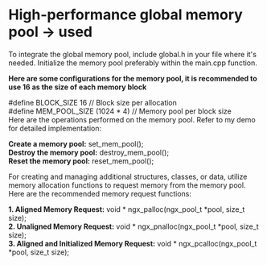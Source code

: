 # High-performance global memory pool  ->  used

To integrate the global memory pool, include global.h in your file where it's needed. Initialize the memory pool preferably within the main.cpp function. <br>

**Here are some configurations for the memory pool, it is recommended to use 16 as the size of each memory block** <br>

#define BLOCK_SIZE 16 // Block size per allocation<br>
#define MEM_POOL_SIZE (1024 * 4) // Memory pool per block size<br>
Here are the operations performed on the memory pool. Refer to my demo for detailed implementation:<br>

**Create a memory pool:** set_mem_pool();<br>
**Destroy the memory pool:** destroy_mem_pool();<br>
**Reset the memory pool:** reset_mem_pool();<br>

For creating and managing additional structures, classes, or data, utilize memory allocation functions to request memory from the memory pool.<br>
Here are the recommended memory request functions:<br>

**1. Aligned Memory Request:** void * ngx_palloc(ngx_pool_t *pool, size_t size);<br>
**2. Unaligned Memory Request:** void * ngx_pnalloc(ngx_pool_t *pool, size_t size);<br>
**3. Aligned and Initialized Memory Request:**  void * ngx_pcalloc(ngx_pool_t *pool, size_t size);<br>


